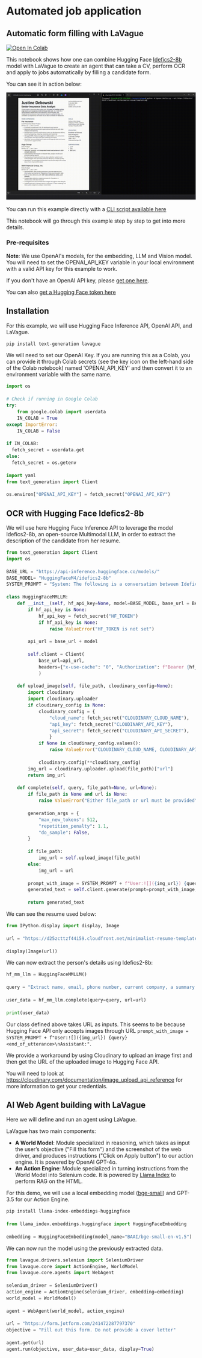 # Automated job application

## Automatic form filling with LaVague

<a target="_blank" href="https://colab.research.google.com/github/lavague-ai/LaVague/blob/main/examples/Idefics_LaVague_notebook.ipynb">
<img src="https://colab.research.google.com/assets/colab-badge.svg" alt="Open In Colab"></a>

This notebook shows how one can combine Hugging Face [Idefics2-8b](https://huggingface.co/HuggingFaceM4/idefics2-8b) model with LaVague to create an agent that can take a CV, perform OCR and apply to jobs automatically by filling a candidate form.

You can see it in action below:

!["idefics demo"](../../assets/demo_lavague_form_idefics.gif)

You can run this example directly with a [CLI script available here](https://github.com/lavague-ai/LaVague/blob/docs-add-end2end/examples/idefics_example.py)

This notebook will go through this example step by step to get into more details.

### Pre-requisites

**Note**: We use OpenAI's models, for the embedding, LLM and Vision model. You will need to set the OPENAI_API_KEY variable in your local environment with a valid API key for this example to work.

If you don't have an OpenAI API key, please [get one here](https://platform.openai.com/docs/quickstart/developer-quickstart).

You can also [get a Hugging Face token here](https://huggingface.co/docs/hub/security-tokens)

## Installation

For this example, we will use Hugging Face Inference API, OpenAI API, and LaVague.

```bash
pip install text-generation lavague
```


We will need to set our OpenAI Key. If you are running this as a Colab, you can provide it through Colab secrets (see the key icon on the left-hand side of the Colab notebook) named 'OPENAI_API_KEY' and then convert it to an environment variable with the same name.

```python
import os

# Check if running in Google Colab
try:
    from google.colab import userdata
    IN_COLAB = True
except ImportError:
    IN_COLAB = False

if IN_COLAB:
  fetch_secret = userdata.get
else:
  fetch_secret = os.getenv

import yaml
from text_generation import Client

os.environ["OPENAI_API_KEY"] = fetch_secret("OPENAI_API_KEY")
```

## OCR with Hugging Face Idefics2-8b

We will use here Hugging Face Inference API to leverage the model Idefics2-8b, an open-source Multimodal LLM, in order to extract the description of the candidate from her resume.

```python
from text_generation import Client
import os

BASE_URL = "https://api-inference.huggingface.co/models/"
BASE_MODEL= "HuggingFaceM4/idefics2-8b"
SYSTEM_PROMPT = "System: The following is a conversation between Idefics2, a highly knowledgeable and intelligent visual AI assistant created by Hugging Face, referred to as Assistant, and a human user called User. In the following interactions, User and Assistant will converse in natural language, and Assistant will do its best to answer User’s questions. Assistant has the ability to perceive images and reason about them, but it cannot generate images. Assistant was built to be respectful, polite and inclusive. It knows a lot, and always tells the truth. When prompted with an image, it does not make up facts.<end_of_utterance>\nAssistant: Hello, I'm Idefics2, Huggingface's latest multimodal assistant. How can I help you?<end_of_utterance>\n"

class HuggingFaceMMLLM:
    def __init__(self, hf_api_key=None, model=BASE_MODEL, base_url = BASE_URL):
        if hf_api_key is None:
            hf_api_key = fetch_secret("HF_TOKEN")
            if hf_api_key is None:
                raise ValueError("HF_TOKEN is not set")

        api_url = base_url + model

        self.client = Client(
            base_url=api_url,
            headers={"x-use-cache": "0", "Authorization": f"Bearer {hf_api_key}"},
            )

    def upload_image(self, file_path, cloudinary_config=None):
        import cloudinary
        import cloudinary.uploader
        if cloudinary_config is None:
            cloudinary_config = {
                "cloud_name": fetch_secret("CLOUDINARY_CLOUD_NAME"),
                "api_key": fetch_secret("CLOUDINARY_API_KEY"),
                "api_secret": fetch_secret("CLOUDINARY_API_SECRET"),
                }
            if None in cloudinary_config.values():
                raise ValueError("CLOUDINARY_CLOUD_NAME, CLOUDINARY_API_KEY, or CLOUDINARY_API_SECRET is not set")

            cloudinary.config(**cloudinary_config)
        img_url = cloudinary.uploader.upload(file_path)["url"]
        return img_url

    def complete(self, query, file_path=None, url=None):
        if file_path is None and url is None:
            raise ValueError("Either file_path or url must be provided")

        generation_args = {
            "max_new_tokens": 512,
            "repetition_penalty": 1.1,
            "do_sample": False,
        }

        if file_path:
            img_url = self.upload_image(file_path)
        else:
            img_url = url

        prompt_with_image = SYSTEM_PROMPT + f"User:![]({img_url}) {query}<end_of_utterance>\nAssistant:"
        generated_text = self.client.generate(prompt=prompt_with_image, **generation_args).generated_text

        return generated_text
```


We can see the resume used below:

```python
from IPython.display import display, Image

url = "https://d25zcttzf44i59.cloudfront.net/minimalist-resume-template.png"

display(Image(url))
```


We can now extract the person's details using Idefics2-8b:


```python
hf_mm_llm = HuggingFaceMMLLM()

query = "Extract name, email, phone number, current company, a summary of experience, and a summary of education from this cv. Provide your output in YAML format."

user_data = hf_mm_llm.complete(query=query, url=url)

print(user_data)
```

Our class defined above takes URL as inputs. This seems to be because Hugging Face API only accepts images through URL `prompt_with_image = SYSTEM_PROMPT + f"User:![]({img_url}) {query}<end_of_utterance>\nAssistant:"`.

We provide a workaround by using Cloudinary to upload an image first and then get the URL of the uploaded image to Hugging Face API.

You will need to look at https://cloudinary.com/documentation/image_upload_api_reference for more information to get your credentials.


## AI Web Agent building with LaVague

Here we will define and run an agent using LaVague.

LaVague has two main components:

- **A World Model**: Module specialized in reasoning, which takes as input the user’s objective ("Fill this form") and the screenshot of the web driver, and produces instructions ("Click on Apply button") to our action engine. It is powered by OpenAI GPT-4o.
- **An Action Engine**: Module specialized in turning instructions from the World Model into Selenium code. It is powered by [Llama Index](https://docs.llamaindex.ai/en/stable/) to perform RAG on the HTML.

For this demo, we will use a local embedding model ([bge-small](https://huggingface.co/BAAI/bge-small-en-v1.5)) and GPT-3.5 for our Action Engine.

```python
pip install llama-index-embeddings-huggingface

from llama_index.embeddings.huggingface import HuggingFaceEmbedding

embedding = HuggingFaceEmbedding(model_name="BAAI/bge-small-en-v1.5")
```

We can now run the model using the previously extracted data.

```python
from lavague.drivers.selenium import SeleniumDriver
from lavague.core import ActionEngine, WorldModel
from lavague.core.agents import WebAgent

selenium_driver = SeleniumDriver()
action_engine = ActionEngine(selenium_driver, embedding=embedding)
world_model = WorldModel()

agent = WebAgent(world_model, action_engine)

url = "https://form.jotform.com/241472287797370"
objective = "Fill out this form. Do not provide a cover letter"

agent.get(url)
agent.run(objective, user_data=user_data, display=True)
```